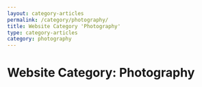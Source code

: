 ```yaml
---
layout: category-articles
permalink: /category/photography/
title: Website Category 'Photography'
type: category-articles
category: photography
---
```

# Website Category: Photography